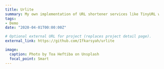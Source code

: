 ```yaml
---
title: Urlite
summary: My own implementation of URL shortener services like TinyURL written in Scala.
tags:
- Demo
date: "2020-04-01T00:00:00Z"

# Optional external URL for project (replaces project detail page).
external_link: https://github.com/Ifkarsyah/urlite

image:
  caption: Photo by Toa Heftiba on Unsplash
  focal_point: Smart
---
```

